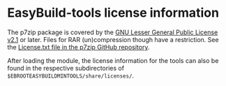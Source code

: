 # EasyBuild-tools license information

The p7zip package is covered by the 
[GNU Lesser General Public License v2.1](https://www.gnu.org/licenses/old-licenses/lgpl-2.1.en.html)
or later. Files for RAR (un)compression though have a restriction.
See the [License.txt file in the p7zip GitHub repository](https://github.com/p7zip-project/p7zip/blob/master/DOC/License.txt).

After loading the module, the license information for the tools can also be found in 
the respective subdirectories of 
`$EBROOTEASYBUILDMINTOOLS/share/licenses/`.

